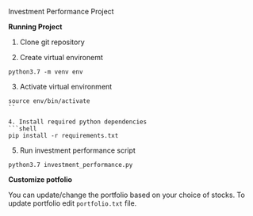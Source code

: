 Investment Performance Project


**Running Project**
1. Clone git repository

2. Create virtual environemt
```shell
python3.7 -m venv env
```

3. Activate virtual environment
```shell
source env/bin/activate
``

4. Install required python dependencies
```shell
pip install -r requirements.txt
```

5. Run investment performance script
```shell
python3.7 investment_performance.py
```

**Customize potfolio**

You can update/change the portfolio based on your choice of stocks.
To update portfolio edit `portfolio.txt` file.
